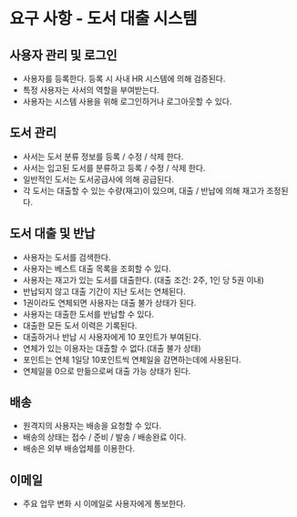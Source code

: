 # 요구 사항 - 도서 대출 시스템

<h2>사용자 관리 및 로그인</h2>

- 사용자를 등록한다. 등록 시 사내 HR 시스템에 의해 검증된다.
- 특정 사용자는 사서의 역할을 부여받는다.
- 사용자는 시스템 사용을 위해 로그인하거나 로그아웃할 수 있다.

<h2>도서 관리</h2>

- 사서는 도서 분류 정보를 등록 / 수정 / 삭제 한다.
- 사서는 입고된 도서를 분류하고 등록 / 수정 / 삭제 한다.
- 일반적인 도서는 도서공급사에 의해 공급된다.
- 각 도서는 대출할 수 있는 수량(재고)이 있으며, 대출 / 반납에 의해 재고가 조정된다.

<h2>도서 대출 및 반납</h2>

- 사용자는 도서를 검색한다.
- 사용자는 베스트 대출 목록을 조회할 수 있다.
- 사용자는 재고가 있는 도서를 대출한다. (대출 조건: 2주, 1인 당 5권 이내)
- 반납되지 않고 대출 기간이 지난 도서는 연체된다.
- 1권이라도 연체되면 사용자는 대출 불가 상태가 된다.
- 사용자는 대출한 도서를 반납할 수 있다.
- 대출한 모든 도서 이력은 기록된다.
- 대출하거나 반납 시 사용자에게 10 포인트가 부여된다.
- 연체가 있는 이용자는 대출할 수 없다.(대출 불가 상태)
- 포인트는 연체 1일당 10포인트씩 연체일을 감면하는데에 사용된다.
- 연체일을 0으로 만듦으로써 대출 가능 상태가 된다.

<h2>배송</h2>

- 원격지의 사용자는 배송을 요청할 수 있다.
- 배송의 상태는 접수 / 준비 / 발송 / 배송완료 이다.
- 배송은 외부 배송업체를 이용한다.

<h2>이메일</h2>

- 주요 업무 변화 시 이메일로 사용자에게 통보한다.
